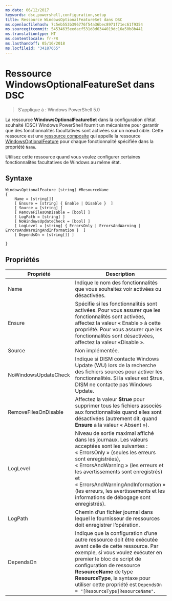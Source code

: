 ```yaml
---
ms.date: 06/12/2017
keywords: dsc,powershell,configuration,setup
title: Ressource WindowsOptionalFeatureSet dans DSC
ms.openlocfilehash: 7c5eb553b396776f54a36bec8971f71ec61f9354
ms.sourcegitcommit: 54534635eedacf531d8d6344019dc16a50b8b441
ms.translationtype: HT
ms.contentlocale: fr-FR
ms.lasthandoff: 05/16/2018
ms.locfileid: "34187655"
---
```

# <a name="dsc-windowsoptionalfeatureset-resource"></a>Ressource WindowsOptionalFeatureSet dans DSC

> S’applique à : Windows PowerShell 5.0

La ressource **WindowsOptionalFeatureSet** dans la configuration d’état souhaité (DSC) Windows PowerShell fournit un mécanisme pour garantir que des fonctionnalités facultatives sont activées sur un nœud cible.
Cette ressource est une [ressource composite](authoringResourceComposite.md) qui appelle la ressource [WindowsOptionalFeature](windowsOptionalFeatureResource.md) pour chaque fonctionnalité spécifiée dans la propriété `Name`.

Utilisez cette ressource quand vous voulez configurer certaines fonctionnalités facultatives de Windows au même état.

## <a name="syntax"></a>Syntaxe

```
WindowsOptionalFeature [string] #ResourceName
{
    Name = [string[]]
    [ Ensure = [string] { Enable | Disable }  ]
    [ Source = [string] ]
    [ RemoveFilesOnDisable = [bool] ]
    [ LogPath = [string] ]
    [ NoWindowsUpdateCheck = [bool] ]
    [ LogLevel = [string] { ErrorsOnly | ErrorsAndWarning | ErrorsAndWarningAndInformation }  ]
    [ DependsOn = [string[]] ]

}
```

## <a name="properties"></a>Propriétés

|  Propriété  |  Description   |
|---|---|
| Name| Indique le nom des fonctionnalités que vous souhaitez voir activées ou désactivées.|
| Ensure| Spécifie si les fonctionnalités sont activées. Pour vous assurer que les fonctionnalités sont activées, affectez la valeur « Enable » à cette propriété. Pour vous assurer que les fonctionnalités sont désactivées, affectez la valeur «Disable ».|
| Source| Non implémentée.|
| NoWindowsUpdateCheck| Indique si DISM contacte Windows Update (WU) lors de la recherche des fichiers sources pour activer les fonctionnalités. Si la valeur est $true, DISM ne contacte pas Windows Update.|
| RemoveFilesOnDisable| Affectez la valeur **$true** pour supprimer tous les fichiers associés aux fonctionnalités quand elles sont désactivées (autrement dit, quand **Ensure** a la valeur « Absent »).|
| LogLevel| Niveau de sortie maximal affiché dans les journaux. Les valeurs acceptées sont les suivantes : « ErrorsOnly » (seules les erreurs sont enregistrées), « ErrorsAndWarning » (les erreurs et les avertissements sont enregistrés) et « ErrorsAndWarningAndInformation » (les erreurs, les avertissements et les informations de débogage sont enregistrés).|
| LogPath| Chemin d’un fichier journal dans lequel le fournisseur de ressources doit enregistrer l’opération.|
| DependsOn| Indique que la configuration d’une autre ressource doit être exécutée avant celle de cette ressource. Par exemple, si vous voulez exécuter en premier le bloc de script de configuration de ressource __ResourceName__ de type __ResourceType__, la syntaxe pour utiliser cette propriété est `DependsOn = "[ResourceType]ResourceName"`.|